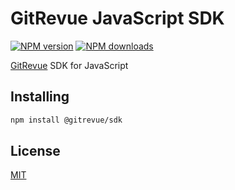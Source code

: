 # GitRevue JavaScript SDK

[![NPM version](https://img.shields.io/npm/v/@gitrevue/sdk.svg)](https://www.npmjs.com/package/@gitrevue/sdk)
[![NPM downloads](https://img.shields.io/npm/dm/@gitrevue/sdk.svg)](https://www.npmjs.com/package/@gitrevue/sdk)

[GitRevue](https://gitrevue.io) SDK for JavaScript

## Installing

```sh
npm install @gitrevue/sdk
```

## License

[MIT](https://github.com/gitrevue/sdk-js/blob/master/LICENSE)
